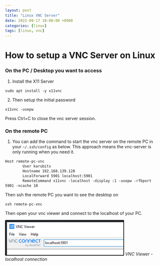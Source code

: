 ```yaml
---
layout: post
title: "Linux VNC Server"
date: 2022-09-17 10:00:00 +0900
categories: [linux]
tags: [linux, vnc]
---
```



# How to setup a VNC Server on Linux

### On the PC / Desktop you want to access

1. Install the X11 Server
```shell
sudo apt install -y x11vnc
```
2. Then setup the initial password
```shell
x11vnc -usepw
```
Press Ctrl+C to close the vnc server session. 

### On the remote PC

1.  You can add the command to start the vnc server on the remote PC in your `~/.ssh/config` as below. This approach means the vnc-server is only running when you need it. 
```shell
Host remote-pc-vnc
        User karubits
        Hostname 192.168.139.128
        LocalForward 5901 localhost:5901
        RemoteCommand x11vnc -localhost -display :1 -usepw -rfbport 5901 -ncache 10
```
Then ssh the remote PC you want to see the desktop on
```shell
ssh remote-pc-vnc
```
Then open  your vnc viewer and connect to the localhost of your PC. 

![VNC Viewier - Localhost](/img/vnc-viewer.png)
_VNC Viewer - localhost connection_


